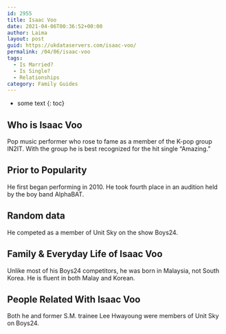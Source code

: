 ```yaml
---
id: 2955
title: Isaac Voo
date: 2021-04-06T00:36:52+00:00
author: Laima
layout: post
guid: https://ukdataservers.com/isaac-voo/
permalink: /04/06/isaac-voo
tags:
  - Is Married?
  - Is Single?
  - Relationships
category: Family Guides
---
```


* some text
{: toc}


## Who is Isaac Voo
                  
                  
                  
Pop music performer who rose to fame as a member of the K-pop group IN2IT. With the group he is best recognized for the hit single &#8220;Amazing.&#8221;
                  
              
            
              
            
                
                
                
## Prior to Popularity
                  
                  
                  
He first began performing in 2010. He took fourth place in an audition held by the boy band AlphaBAT.
                  
              
            
              
            
                
                
                
## Random data
                  
                  
                  
He competed as a member of Unit Sky on the show Boys24.
                  
              
            
              
            
                
                
                
## Family & Everyday Life of Isaac Voo
                  
                  
                  
Unlike most of his Boys24 competitors, he was born in Malaysia, not South Korea. He is fluent in both Malay and Korean.
                  
              
            
              
            
                
                
                
## People Related With Isaac Voo
                  
                  
                  
Both he and former S.M. trainee Lee Hwayoung were members of Unit Sky on Boys24.
                  
              
            
              
            
                
              
            
              
              
            
            
              
            
          
          
          